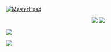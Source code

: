 [![MasterHead](https://res.cloudinary.com/dpjinfnkn/image/upload/v1728547460/pkzzmsxqbnf72kwrfzjp.png)](https://github.com/ssaxel03)

<p align="center">
  <img src="https://github-readme-stats-fork-eight.vercel.app/api?username=ssaxel03&hide_rank=true" style="max-height: 200;"/>

  <img src="https://github-readme-stats-fork-eight.vercel.app/api/top-langs/?username=ssaxel03" style="max-height: 200;"/>
</p>

<img src="https://github-readme-stats-fork-eight.vercel.app/api/pin/?username=ssaxel03&repo=my-exercises" />

<p>
  <img src="https://github-readme-stats-fork-eight.vercel.app/api/pin/?username=ssaxel03&repo=my-exercises" />
</p>
